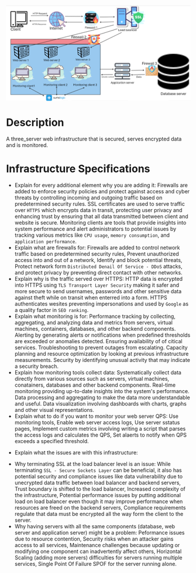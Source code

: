 ![Design of secured and monitored web infrastructure](2-secured_and_monitored_web_infrastructure.png)

# **Description**
A three_server web infrastructure that is secured, serves encrypted data and is monitored.

# **Infrastructure Specifications**
- Explain for every additional element why you are adding it:
Firewalls are added to enforce security policies and protect against access and cyber threats by controlling incoming and outgoing traffic based on predetermined security rules. SSL certificates are used to serve traffic over `HTTPS` which encrypts data in transit, protecting user privacy and enhancing trust by ensuring that all data transmitted between client and website is secure. Monitoring clients are tools that provide insights into system performance and alert administrators to potential issues by tracking various metrics like `CPU usage`, `memory consumption`, and `application performance`.
- Explain what are firewalls for:
Firewalls are added to control network traffic based on predetermined security rules, Prevent unauthorized access into and out of a network, Identify and block potential threats, Protect network form `Distributed Denail Of Service - DDoS` attacks, and protect privacy by preventing direct contact with other networks.
- Explain why is the traffic served over HTTPS:
HTTP data is encrypted into HTTPS using `TLS Transport Layer Security` making it safer and more secure to send usernames, passwords and other sensitive data against theft while on transit when enterred into a form. HTTPS authenticates wesites preventing impersonations and used by `Google` as a quality factor in `SEO ranking`.
- Explain what monitoring is for:
Performance tracking by collecting, aggregating, and analyzing data and metrics from servers, virtual machines, containers, databases, and other backend components. Alerting by generating alerts or notifications when predefined thresholds are exceeded or anomalies detected. Ensuring availability of of citical services. Troubleshooting to prevent outages from escalating. Capacity planning and resource optimization by looking at previous infrastructure measurements. Security by identifying unusual activity that may indicate a security breach.
- Explain how monitoring tools collect data:
Systematically collect data directly from various sources such as servers, virtual machines, conatainers, databases and other backend components. Real-time monitoring providing up-to-date insights into the system's performance. Data processing and aggregating to make the data more understandable and useful. Data visualization involving dashboards with charts, graphs and other visual representations.
- Explain what to do if you want to monitor your web server QPS:
Use monitoring tools, Enable web server access logs, Use server sstatus pages, Implement custom metrics involving writing a script that parses the access logs and calculates the QPS, Set alaerts to notify when QPS exceeds a specified threshold.
* Explain what the issues are with this infrastructure:
- Why terminating SSL at the load balancer level is an issue:
While terminating `SSL - Secure Sockets Layer` can be beneficial, it also has potential security and compliance issues like data vulnerability due to unecrypted data traffic between load balancer and backend servers, Trust boundary is shifted to the load balancer, Increased complexity of the infrastructure, Potential performance issues by putting additional load on load balancer even though it may improve performance when resources are freed on the backend servers, Compliance requirements regulate that data must be encrypted all the way form the client to the server.
- Why having servers with all the same components (database, web server and application server) might be a problem:
Peformance issues due to resource contention, Security risks when an attacker gains access to all services, Maintenance challenges because updating or modifying one component can inadvertently affect others, Horizontal Scaling (adding more servers) difficulties for servers running multiple services, Single Point Of Failure SPOF for the server running alone.
